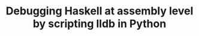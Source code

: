 ---
title: Debugging Haskell at assembly level by scripting lldb in Python
url: http://www.well-typed.com/blog/96/
authors:
- Edsko de Vries
type: article
tags:
- debugging
doHaskell-type: blog post
dohaskell-year: 2014
---